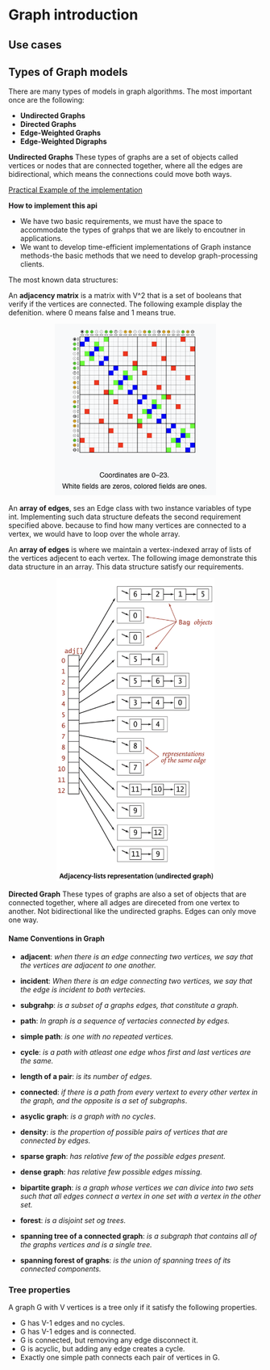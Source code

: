 # Graph introduction

## Use cases

## Types of Graph models

There are many types of models in graph algorithms. The most important once are the following:

* **Undirected Graphs**
* **Directed Graphs**
* **Edge-Weighted Graphs**
* **Edge-Weighted Digraphs**

**Undirected Graphs** 
These types of graphs are a set of objects called vertices or nodes that are connected together, where all the edges are bidirectional, which means the connections could move both ways.

<a href="../../exercises/Graph/undirectional">Practical Example of the implementation</a>

**How to implement this api**
* We have two basic requirements, we must have the space to accommodate the types of grahps that we are likely to encoutner in applications. 
* We want to develop time-efficient implementations of Graph instance methods-the basic methods that we need to develop graph-processing clients.

The most known data structures:

An **adjacency matrix** is a matrix with V^2 that is a set of booleans that verify if the vertices are connected. The following example display the defenition. where 0 means false and 1 means true.

<center>
<img src="./images/adjacency_matrix.png"/>
</center>

An **array of edges**, ses an Edge class with two instance variables of type int. Implementing such data structure defeats the second requirement specified above. because to find how many vertices are connected to a vertex, we would have to loop over the whole array. 

An **array of edges** is where we maintain a vertex-indexed array of lists of the vertices adjecent to each vertex. The following image demonstrate this data structure in an array. This data structure satisfy our requirements.

<center>
<img src="./images/array_of_adjacency_list.png" height="600px"/>
</center>

**Directed Graph**
These types of graphs are also a set of objects that are connected together, where all adges are direceted from one vertex to another. Not bidirectional like the undirected graphs. Edges can only move one way.


#### Name Conventions in Graph 

* **adjacent**: *when there is an edge connecting two vertices, we say that the vertices are adjacent to one another.*
* **incident**: *When there is an edge connecting two vertices,  we say that the edge is incident to both vertecies.*
* **subgrahp**: *is a subset of a graphs edges, that constitute a graph.*
* **path**: *In graph is a sequence of vertacies connected by edges.*
* **simple path**: *is one with no repeated vertices.*
* **cycle**: *is a path with atleast one edge whos first and last vertices are the same.*
* **length of a pair**: *is its number of edges.*
* **connected**: *if there is a path from every vertext to every other vertex in the graph, and the opposite is a set of subgraphs*.
* **asyclic graph**: *is a graph with no cycles*.
* **density**: *is the propertion of possible pairs of vertices that are connected by edges.*
* **sparse graph**: *has relative few of the possible edges present.*
* **dense graph**: *has relative few possible edges missing.*
* **bipartite graph**: *is a graph whose vertices we can divice into two sets such that all edges connect a vertex in one set with a vertex in the other set.*




* **forest**: *is a disjoint set og trees.*
* **spanning tree of a connected graph**: *is a subgraph that contains all of the graphs vertices and is a single tree.*
* **spanning forest of graphs**: *is the union of spanning trees of its connected components.*

### Tree properties 
A graph G with V vertices is a tree only if it satisfy the following properties.

* G has V-1 edges and no cycles.
* G has V-1 edges and is connected.
* G is connected, but removing any edge disconnect it.
* G is acyclic, but adding any edge creates a cycle.
* Exactly one simple path connects each pair of vertices in G.

